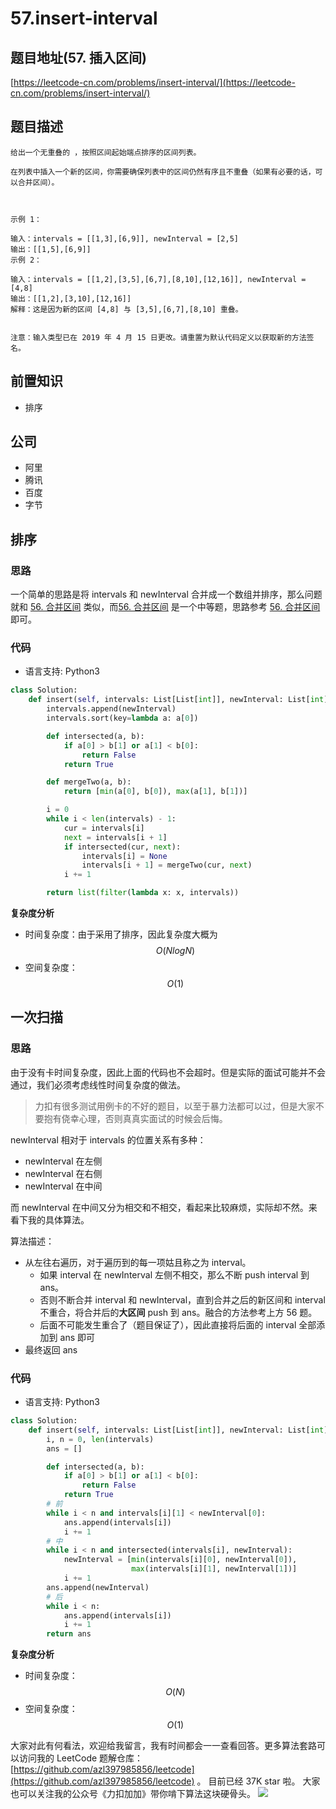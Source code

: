 # 57.insert-interval

## 题目地址\(57. 插入区间\)

[https://leetcode-cn.com/problems/insert-interval/](https://leetcode-cn.com/problems/insert-interval/)

## 题目描述

```text
给出一个无重叠的 ，按照区间起始端点排序的区间列表。

在列表中插入一个新的区间，你需要确保列表中的区间仍然有序且不重叠（如果有必要的话，可以合并区间）。



示例 1：

输入：intervals = [[1,3],[6,9]], newInterval = [2,5]
输出：[[1,5],[6,9]]
示例 2：

输入：intervals = [[1,2],[3,5],[6,7],[8,10],[12,16]], newInterval = [4,8]
输出：[[1,2],[3,10],[12,16]]
解释：这是因为新的区间 [4,8] 与 [3,5],[6,7],[8,10] 重叠。


注意：输入类型已在 2019 年 4 月 15 日更改。请重置为默认代码定义以获取新的方法签名。
```

## 前置知识

* 排序

## 公司

* 阿里
* 腾讯
* 百度
* 字节

## 排序

### 思路

一个简单的思路是将 intervals 和 newInterval 合并成一个数组并排序，那么问题就和 [56. 合并区间](56.merge-intervals.md) 类似，而[56. 合并区间](56.merge-intervals.md) 是一个中等题，思路参考 [56. 合并区间](56.merge-intervals.md) 即可。

### 代码

* 语言支持: Python3

```python
class Solution:
    def insert(self, intervals: List[List[int]], newInterval: List[int]) -> List[List[int]]:
        intervals.append(newInterval)
        intervals.sort(key=lambda a: a[0])

        def intersected(a, b):
            if a[0] > b[1] or a[1] < b[0]:
                return False
            return True

        def mergeTwo(a, b):
            return [min(a[0], b[0]), max(a[1], b[1])]

        i = 0
        while i < len(intervals) - 1:
            cur = intervals[i]
            next = intervals[i + 1]
            if intersected(cur, next):
                intervals[i] = None
                intervals[i + 1] = mergeTwo(cur, next)
            i += 1

        return list(filter(lambda x: x, intervals))
```

**复杂度分析**

* 时间复杂度：由于采用了排序，因此复杂度大概为 $$O(NlogN)$$
* 空间复杂度：$$O(1)$$

## 一次扫描

### 思路

由于没有卡时间复杂度，因此上面的代码也不会超时。但是实际的面试可能并不会通过，我们必须考虑线性时间复杂度的做法。

> 力扣有很多测试用例卡的不好的题目，以至于暴力法都可以过，但是大家不要抱有侥幸心理，否则真真实面试的时候会后悔。

newInterval 相对于 intervals 的位置关系有多种：

* newInterval 在左侧
* newInterval 在右侧
* newInterval 在中间

而 newInterval 在中间又分为相交和不相交，看起来比较麻烦，实际却不然。来看下我的具体算法。

算法描述：

* 从左往右遍历，对于遍历到的每一项姑且称之为 interval。
  * 如果 interval 在 newInterval 左侧不相交，那么不断 push interval 到 ans。
  * 否则不断合并 interval 和 newInterval，直到合并之后的新区间和 interval 不重合，将合并后的**大区间** push 到 ans。融合的方法参考上方 56 题。
  * 后面不可能发生重合了（题目保证了），因此直接将后面的 interval 全部添加到 ans 即可
* 最终返回 ans

### 代码

* 语言支持: Python3

```python
class Solution:
    def insert(self, intervals: List[List[int]], newInterval: List[int]) -> List[List[int]]:
        i, n = 0, len(intervals)
        ans = []

        def intersected(a, b):
            if a[0] > b[1] or a[1] < b[0]:
                return False
            return True
        # 前
        while i < n and intervals[i][1] < newInterval[0]:
            ans.append(intervals[i])
            i += 1
        # 中
        while i < n and intersected(intervals[i], newInterval):
            newInterval = [min(intervals[i][0], newInterval[0]),
                           max(intervals[i][1], newInterval[1])]
            i += 1
        ans.append(newInterval)
        # 后
        while i < n:
            ans.append(intervals[i])
            i += 1
        return ans
```

**复杂度分析**

* 时间复杂度：$$O(N)$$
* 空间复杂度：$$O(1)$$

大家对此有何看法，欢迎给我留言，我有时间都会一一查看回答。更多算法套路可以访问我的 LeetCode 题解仓库：[https://github.com/azl397985856/leetcode](https://github.com/azl397985856/leetcode) 。 目前已经 37K star 啦。 大家也可以关注我的公众号《力扣加加》带你啃下算法这块硬骨头。 ![](https://tva1.sinaimg.cn/large/007S8ZIlly1gfcuzagjalj30p00dwabs.jpg)

